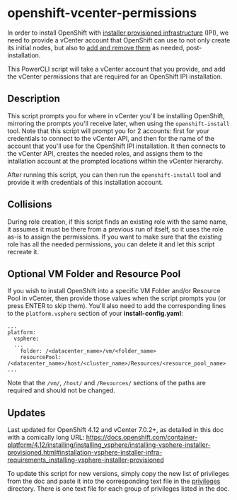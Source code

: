 # openshift-vcenter-permissions
In order to install OpenShift with [installer provisioned infrastructure](https://docs.openshift.com/container-platform/4.12/installing/installing-preparing.html#installing-preparing-existing-components) (IPI), we need to provide a vCenter account that OpenShift can use to not only create its initial nodes, but also to [add and remove them](https://docs.openshift.com/container-platform/4.12/installing/installing_bare_metal_ipi/ipi-install-expanding-the-cluster.html) as needed, post-installation.

This PowerCLI script will take a vCenter account that you provide, and add the vCenter permissions that are required for an OpenShift IPI installation.

## Description
This script prompts you for where in vCenter you'll be installing OpenShift, mirroring the prompts you'll receive later, when using the `openshift-install` tool. Note that this script will prompt you for 2 accounts: first for your credentials to connect to the vCenter API, and then for the name of the account that you'll use for the OpenShift IPI installation. It then connects to the vCenter API, creates the needed roles, and assigns them to the intallation account at the prompted locations within the vCenter hierarchy.

After running this script, you can then run the `openshift-install` tool and provide it with credentials of this installation account.

## Collisions
During role creation, if this script finds an existing role with the same name, it assumes it must be there from a previous run of itself, so it uses the role as-is to assign the permissions. If you want to make sure that the existing role has all the needed permissions, you can delete it and let this script recreate it.

## Optional VM Folder and Resource Pool
If you wish to install OpenShift into a specific VM Folder and/or Resource Pool in vCenter, then provide those values when the script prompts you (or press ENTER to skip them). You'll also need to add the corresponding lines to the `platform.vsphere` section of your **install-config.yaml**:
```
...
platform:
  vsphere:
  ...
    folder: /<datacenter_name>/vm/<folder_name>
    resourcePool: /<datacenter_name>/host/<cluster_name>/Resources/<resource_pool_name>
...
```
Note that the `/vm/`, `/host/` and `/Resources/` sections of the paths are required and should not be changed.

## Updates
Last updated for OpenShift 4.12 and vCenter 7.0.2+, as detailed in this doc with a comically long URL:
https://docs.openshift.com/container-platform/4.12/installing/installing_vsphere/installing-vsphere-installer-provisioned.html#installation-vsphere-installer-infra-requirements_installing-vsphere-installer-provisioned

To update this script for new versions, simply copy the new list of privileges from the doc and paste it into the corresponding text file in the [privileges](/privileges) directory. There is one text file for each group of privileges listed in the doc.

